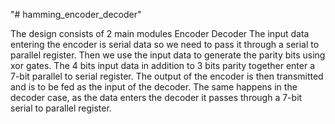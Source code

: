 "# hamming_encoder_decoder" 

The design consists of 2 main modules
Encoder 
Decoder
The input data entering the encoder is serial data so we need to pass it through a serial to parallel register. Then we use the input data to generate the parity bits using xor gates.
The 4 bits input data in addition to 3 bits parity together enter a 7-bit parallel to serial register.
The output of the encoder is then transmitted and is to be fed as the input of the decoder.
The same happens in the decoder case, as the data enters the decoder it passes through a 7-bit serial to parallel register.

<img src="" width = "" height = ""/>
